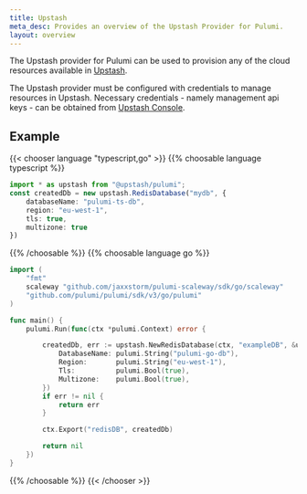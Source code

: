 ```yaml
---
title: Upstash
meta_desc: Provides an overview of the Upstash Provider for Pulumi.
layout: overview
---
```


The Upstash provider for Pulumi can be used to provision any of the cloud resources available in [Upstash](https://upstash.com).

The Upstash provider must be configured with credentials to manage resources in Upstash. Necessary credentials - namely management api keys - can be obtained from [Upstash Console](https://console.upstash.com/account/api).

## Example

{{< chooser language "typescript,go" >}}
{{% choosable language typescript %}}

```typescript
import * as upstash from "@upstash/pulumi";
const createdDb = new upstash.RedisDatabase("mydb", {
    databaseName: "pulumi-ts-db",
    region: "eu-west-1",
    tls: true,
    multizone: true
})
```

{{% /choosable %}}
{{% choosable language go %}}

```go
import (
	"fmt"
	scaleway "github.com/jaxxstorm/pulumi-scaleway/sdk/go/scaleway"
	"github.com/pulumi/pulumi/sdk/v3/go/pulumi"
)

func main() {
	pulumi.Run(func(ctx *pulumi.Context) error {

        createdDb, err := upstash.NewRedisDatabase(ctx, "exampleDB", &upstash.RedisDatabaseArgs{
			DatabaseName: pulumi.String("pulumi-go-db"),
			Region:       pulumi.String("eu-west-1"),
			Tls:          pulumi.Bool(true),
			Multizone:    pulumi.Bool(true),
		})
		if err != nil {
			return err
		}

		ctx.Export("redisDB", createdDb)

		return nil
	})
}
```

{{% /choosable %}}
{{< /chooser >}}
